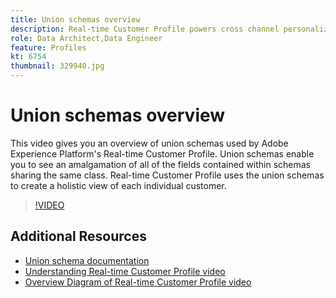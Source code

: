 ```yaml
---
title: Union schemas overview
description: Real-time Customer Profile powers cross channel personalization at scale through each phase of the customer journey. Batch or Streaming data can be enabled for the Real-time Customer Profile by enabling both the schema and corresponding dataset.
role: Data Architect,Data Engineer
feature: Profiles
kt: 6754
thumbnail: 329940.jpg
---
```


# Union schemas overview

This video gives you an overview of union schemas used by Adobe Experience Platform's Real-time Customer Profile. Union schemas enable you to see an amalgamation of all of the fields contained within schemas sharing the same class. Real-time Customer Profile uses the union schemas to create a holistic view of each individual customer.

>[!VIDEO](https://video.tv.adobe.com/v/329940?quality=12&learn=on)

## Additional Resources

* [Union schema documentation](https://experienceleague.adobe.com/docs/experience-platform/profile/ui/union-schema.html)
* [Understanding Real-time Customer Profile video](understanding-the-real-time-customer-profile.md)
* [Overview Diagram of Real-time Customer Profile video](overview-diagram.md)
